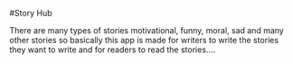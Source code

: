 #Story Hub

There are many types of stories motivational, funny, moral, sad and many other stories so basically this app is made for writers to write the stories they want to write and for readers to read the stories....
